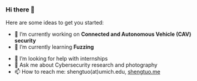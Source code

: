### Hi there 👋

Here are some ideas to get you started:

- 🔭 I’m currently working on **Connected and Autonomous Vehicle (CAV) security**
- 🌱 I’m currently learning **Fuzzing**
<!-- - 👯 I’m looking to collaborate on ... -->
- 🤔 I’m looking for help with internships
- 💬 Ask me about Cybersecurity research and photography
- 📫 How to reach me: shengtuo(at)umich.edu, [shengtuo.me](https://shengtuo.me/)
<!-- - 😄 Pronouns: ... -->
<!-- - ⚡ Fun fact: ... -->
